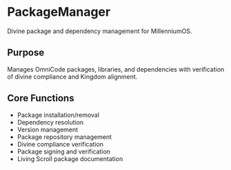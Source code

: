 # PackageManager

Divine package and dependency management for MillenniumOS.

## Purpose
Manages OmniCode packages, libraries, and dependencies with verification of divine compliance and Kingdom alignment.

## Core Functions
- Package installation/removal
- Dependency resolution
- Version management
- Package repository management
- Divine compliance verification
- Package signing and verification
- Living Scroll package documentation 